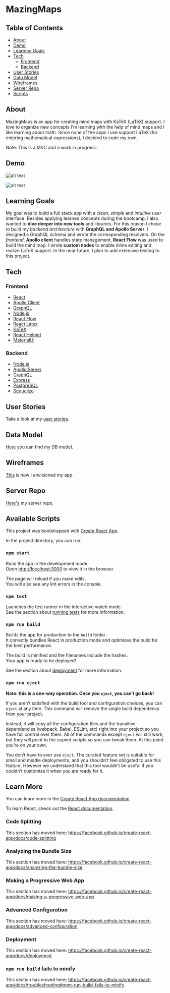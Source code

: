 # MazingMaps

## Table of Contents

- [About](https://github.com/contexD/mazingMaps-client#About)
- [Demo](https://github.com/contexD/mazingMaps-client#Demo)
- [Learning Goals](https://github.com/contexD/mazingMaps-client#learning-goals)
- [Tech](https://github.com/contexD/mazingMaps-client#Tech)
  - [Frontend](https://github.com/contexD/mazingMaps-client#frontend)
  - [Backend](https://github.com/contexD/mazingMaps-client#backend)
- [User Stories](https://github.com/contexD/mazingMaps-client#user-stories)
- [Data Model](https://github.com/contexD/mazingMaps-client#data-model)
- [Wireframes](https://github.com/contexD/mazingMaps-client#wireframes)
- [Server Repo](https://github.com/contexD/mazingMaps-client#server-repo)
- [Scripts](https://github.com/contexD/mazingMaps-client#available-scripts)

## About

MazingMaps is an app for creating mind maps with KaTeX (LaTeX) support. I love to organize new concepts I'm learning with the help of mind maps and I like learning about math. Since none of the apps I use support LaTeX (for entering mathematical expressions), I decided to code my own.

Note: This is a MVC and a work in progress.

## Demo

![alt text](https://github.com/contexD/mazingMaps-client/blob/master/latexNodesDemo.gif "creating nodes")


![alt text](https://github.com/contexD/mazingMaps-client/blob/master/deleteNodesDemo.gif "deleting nodes")

## Learning Goals

My goal was to build a full stack app with a _clean_, _simple_ and _intuitive_ user interface. Besides applying learned concepts during the bootcamp, I also wanted to __dive deeper into new tools__ and libraries. 
For this reason I chose to build my _backend architecture_ with __GraphQL and Apollo Server__. I designed a GraphQL schema and wrote the corresponding resolvers. On the _frontend_, __Apollo client__ handles state management.
__React Flow__ was used to build the mind map. I wrote __custom nodes__ to enable inline editing and realize LaTeX support.
In the near future, I plan to add extensive testing to this project.

## Tech

### Frontend

- [React](https://reactjs.org/)
- [Apollo Client](https://www.apollographql.com/docs/react/)
- [GraphQL](https://graphql.org/)
- [Node.js](https://nodejs.org/en/)
- [React Flow](https://github.com/wbkd/react-flow)
- [React Latex](https://www.npmjs.com/package/react-latex)
- [KaTeX](https://katex.org/)
- [React Helmet](https://github.com/nfl/react-helmet)
- [MaterialUI](https://material-ui.com/)

### Backend

- [Node.js](https://nodejs.org/en/)
- [Apollo Server](https://www.apollographql.com/docs/apollo-server/)
- [GraphQL](https://graphql.org/)
- [Express](http://expressjs.com/)
- [PostgreSQL](https://www.postgresql.org/)
- [Sequelize](https://sequelize.org/)

## User Stories

Take a look at my [user stories](https://github.com/contexD/mazingMaps-client/projects/1).

## Data Model

[Here](https://github.com/contexD/mazingMaps-client/blob/master/ER_MazingMapper_wBG.png) you can find my DB model.

## Wireframes

[This](https://github.com/contexD/mazingMaps-client/tree/master/wireframe) is how I envisioned my app.

## Server Repo

[Here's](https://github.com/contexD/mazingMaps-server) my server repo.

## Available Scripts

This project was bootstrapped with [Create React App](https://github.com/facebook/create-react-app).

In the project directory, you can run:

### `npm start`

Runs the app in the development mode.<br />
Open [http://localhost:3000](http://localhost:3000) to view it in the browser.

The page will reload if you make edits.<br />
You will also see any lint errors in the console.

### `npm test`

Launches the test runner in the interactive watch mode.<br />
See the section about [running tests](https://facebook.github.io/create-react-app/docs/running-tests) for more information.

### `npm run build`

Builds the app for production to the `build` folder.<br />
It correctly bundles React in production mode and optimizes the build for the best performance.

The build is minified and the filenames include the hashes.<br />
Your app is ready to be deployed!

See the section about [deployment](https://facebook.github.io/create-react-app/docs/deployment) for more information.

### `npm run eject`

**Note: this is a one-way operation. Once you `eject`, you can’t go back!**

If you aren’t satisfied with the build tool and configuration choices, you can `eject` at any time. This command will remove the single build dependency from your project.

Instead, it will copy all the configuration files and the transitive dependencies (webpack, Babel, ESLint, etc) right into your project so you have full control over them. All of the commands except `eject` will still work, but they will point to the copied scripts so you can tweak them. At this point you’re on your own.

You don’t have to ever use `eject`. The curated feature set is suitable for small and middle deployments, and you shouldn’t feel obligated to use this feature. However we understand that this tool wouldn’t be useful if you couldn’t customize it when you are ready for it.

## Learn More

You can learn more in the [Create React App documentation](https://facebook.github.io/create-react-app/docs/getting-started).

To learn React, check out the [React documentation](https://reactjs.org/).

### Code Splitting

This section has moved here: https://facebook.github.io/create-react-app/docs/code-splitting

### Analyzing the Bundle Size

This section has moved here: https://facebook.github.io/create-react-app/docs/analyzing-the-bundle-size

### Making a Progressive Web App

This section has moved here: https://facebook.github.io/create-react-app/docs/making-a-progressive-web-app

### Advanced Configuration

This section has moved here: https://facebook.github.io/create-react-app/docs/advanced-configuration

### Deployment

This section has moved here: https://facebook.github.io/create-react-app/docs/deployment

### `npm run build` fails to minify

This section has moved here: https://facebook.github.io/create-react-app/docs/troubleshooting#npm-run-build-fails-to-minify
